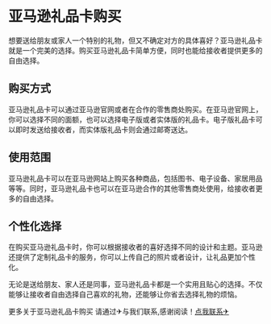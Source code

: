 # 亚马逊礼品卡购买

想要送给朋友或家人一个特别的礼物，但又不确定对方的具体喜好？亚马逊礼品卡就是一个完美的选择。购买亚马逊礼品卡简单方便，同时也能给接收者提供更多的自由选择。

## 购买方式

亚马逊礼品卡可以通过亚马逊官网或者在合作的零售商处购买。在亚马逊官网上，你可以选择不同的面额，也可以选择电子版或者实体版的礼品卡。电子版礼品卡可以即时发送给接收者，而实体版礼品卡则会通过邮寄送达。

## 使用范围

亚马逊礼品卡可以在亚马逊网站上购买各种商品，包括图书、电子设备、家居用品等等。同时，亚马逊礼品卡也可以在亚马逊合作的其他零售商处使用，给接收者更多的自由选择。

## 个性化选择

在购买亚马逊礼品卡时，你可以根据接收者的喜好选择不同的设计和主题。亚马逊还提供了定制礼品卡的服务，你可以上传自己的照片或者设计，让礼品更加个性化。

无论是送给朋友、家人还是同事，亚马逊礼品卡都是一个实用且贴心的选择。不仅能够让接收者自由选择自己喜欢的礼物，还能够让你省去选择礼物的烦恼。

更多关于亚马逊礼品卡购买 请通过✈与我们联系,感谢阅读！[点我联系✈](https://dl.G208.com)